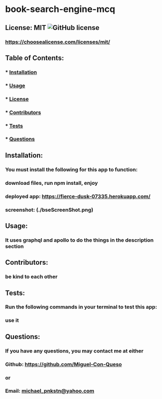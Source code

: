 # book-search-engine-mcq

## License: MIT ![GitHub license](https://img.shields.io/github/license/Naereen/StrapDown.js.svg)

### https://choosealicense.com/licenses/mit/

## Table of Contents:

### \* [Installation](#installation)

### \* [Usage](#usage)

### \* [License](#license)

### \* [Contributors](#contributors)

### \* [Tests](#tests)

### \* [Questions](#questions)

## Installation:

### You must install the following for this app to function:

### download files, run npm install, enjoy

### deployed app: https://fierce-dusk-07335.herokuapp.com/

### screenshot: (./bseScreenShot.png)

## Usage:

### It uses graphql and apollo to do the things in the description section

## Contributors:

### be kind to each other

## Tests:

### Run the following commands in your terminal to test this app:

### use it

## Questions:

### If you have any questions, you may contact me at either

### Github: https://github.com/Miguel-Con-Queso

### or

### Email: michael_pnkstn@yahoo.com
